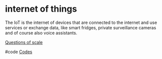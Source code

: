 # internet of things
The IoT is the internet of devices that are connected to the internet and use services or exchange data, like smart fridges, private surveillance cameras and of course also voice assistants.

[Questions of scale](output/themes/Questions%20of%20scale.md)

#code [Codes](output/codes/Codes.md)